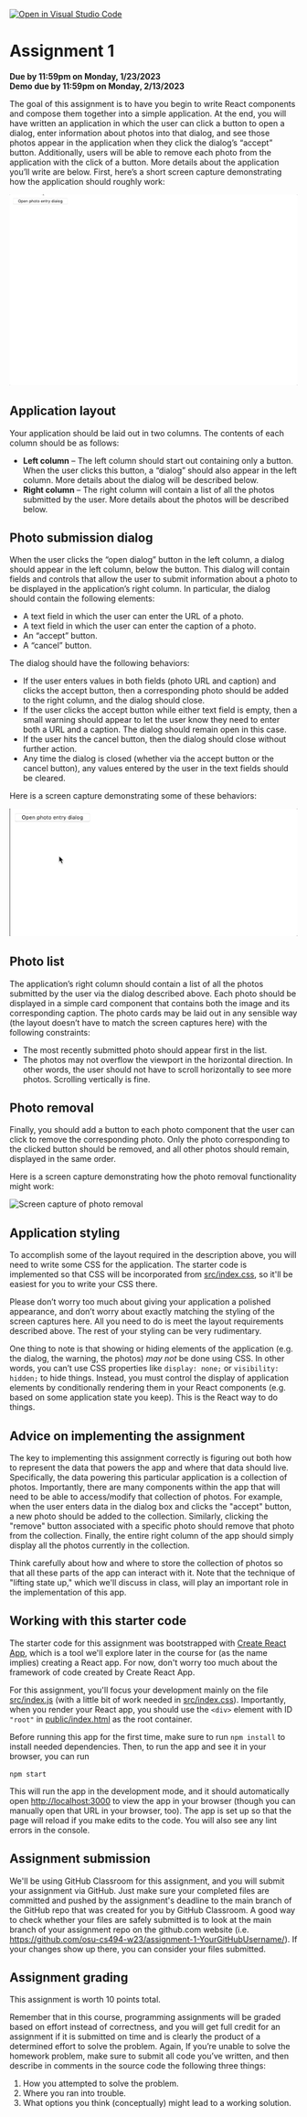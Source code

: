 [![Open in Visual Studio Code](https://classroom.github.com/assets/open-in-vscode-c66648af7eb3fe8bc4f294546bfd86ef473780cde1dea487d3c4ff354943c9ae.svg)](https://classroom.github.com/online_ide?assignment_repo_id=9737498&assignment_repo_type=AssignmentRepo)
# Assignment 1
**Due by 11:59pm on Monday, 1/23/2023**<br/>
**Demo due by 11:59pm on Monday, 2/13/2023**

The goal of this assignment is to have you begin to write React components and compose them together into a simple application.  At the end, you will have written an application in which the user can click a button to open a dialog, enter information about photos into that dialog, and see those photos appear in the application when they click the dialog’s “accept” button.  Additionally, users will be able to remove each photo from the application with the click of a button.  More details about the application you’ll write are below.  First, here’s a short screen capture demonstrating how the application should roughly work:

![Screen capture of full app demo](screencaps/demo-full-app.gif)

## Application layout

Your application should be laid out in two columns.  The contents of each column should be as follows:
  * **Left column** – The left column should start out containing only a button.  When the user clicks this button, a “dialog” should also appear in the left column.  More details about the dialog will be described below.
  * **Right column** – The right column will contain a list of all the photos submitted by the user.  More details about the photos will be described below.

## Photo submission dialog

When the user clicks the “open dialog” button in the left column, a dialog should appear in the left column, below the button.  This dialog will contain fields and controls that allow the user to submit information about a photo to be displayed in the application’s right column.  In particular, the dialog should contain the following elements:
  * A text field in which the user can enter the URL of a photo.
  * A text field in which the user can enter the caption of a photo.
  * An “accept” button.
  * A “cancel” button.

The dialog should have the following behaviors:
  * If the user enters values in both fields (photo URL and caption) and clicks the accept button, then a corresponding photo should be added to the right column, and the dialog should close.
  * If the user clicks the accept button while either text field is empty, then a small warning should appear to let the user know they need to enter both a URL and a caption.  The dialog should remain open in this case.
  * If the user hits the cancel button, then the dialog should close without further action.
  * Any time the dialog is closed (whether via the accept button or the cancel button), any values entered by the user in the text fields should be cleared.

Here is a screen capture demonstrating some of these behaviors:

![Screen capture of photo submission dialog](screencaps/demo-dialog.gif)

## Photo list

The application’s right column should contain a list of all the photos submitted by the user via the dialog described above.  Each photo should be displayed in a simple card component that contains both the image and its corresponding caption.  The photo cards may be laid out in any sensible way (the layout doesn’t have to match the screen captures here) with the following constraints:
  * The most recently submitted photo should appear first in the list.
  * The photos may not overflow the viewport in the horizontal direction.  In other words, the user should not have to scroll horizontally to see more photos.  Scrolling vertically is fine.

## Photo removal

Finally, you should add a button to each photo component that the user can click to remove the corresponding photo.  Only the photo corresponding to the clicked button should be removed, and all other photos should remain, displayed in the same order.

Here is a screen capture demonstrating how the photo removal functionality might work:

![Screen capture of photo removal](screencaps/demo-removal.gif)

## Application styling

To accomplish some of the layout required in the description above, you will need to write some CSS for the application.  The starter code is implemented so that CSS will be incorporated from [src/index.css](src/index.css), so it'll be easiest for you to write your CSS there.

Please don’t worry too much about giving your application a polished appearance, and don’t worry about exactly matching the styling of the screen captures here.  All you need to do is meet the layout requirements described above.  The rest of your styling can be very rudimentary.

One thing to note is that showing or hiding elements of the application (e.g. the dialog, the warning, the photos) *may not* be done using CSS.  In other words, you can’t use CSS properties like  `display: none;` or `visibility: hidden;` to hide things.  Instead, you must control the display of application elements by conditionally rendering them in your React components (e.g. based on some application state you keep).  This is the React way to do things.

## Advice on implementing the assignment

The key to implementing this assignment correctly is figuring out both how to represent the data that powers the app and where that data should live.  Specifically, the data powering this particular application is a collection of photos.  Importantly, there are many components within the app that will need to be able to access/modify that collection of photos.  For example, when the user enters data in the dialog box and clicks the "accept" button, a new photo should be added to the collection.  Similarly, clicking the "remove" button associated with a specific photo should remove that photo from the collection.  Finally, the entire right column of the app should simply display all the photos currently in the collection.

Think carefully about how and where to store the collection of photos so that all these parts of the app can interact with it.  Note that the technique of "lifting state up," which we'll discuss in class, will play an important role in the implementation of this app.

## Working with this starter code

The starter code for this assignment was bootstrapped with [Create React App](https://github.com/facebook/create-react-app), which is a tool we'll explore later in the course for (as the name implies) creating a React app.  For now, don't worry too much about the framework of code created by Create React App.

For this assignment, you'll focus your development mainly on the file [src/index.js](src/index.js) (with a little bit of work needed in [src/index.css](src/index.css)).  Importantly, when you render your React app, you should use the `<div>` element with ID `"root"` in [public/index.html](public/index.html) as the root container.

Before running this app for the first time, make sure to run `npm install` to install needed dependencies.  Then, to run the app and see it in your browser, you can run
```
npm start
```
This will run the app in the development mode, and it should automatically open [http://localhost:3000](http://localhost:3000) to view the app in your browser (though you can manually open that URL in your browser, too).  The app is set up so that the page will reload if you make edits to the code.  You will also see any lint errors in the console.

## Assignment submission

We'll be using GitHub Classroom for this assignment, and you will submit your assignment via GitHub.  Just make sure your completed files are committed and pushed by the assignment's deadline to the main branch of the GitHub repo that was created for you by GitHub Classroom.  A good way to check whether your files are safely submitted is to look at the main branch of your assignment repo on the github.com website (i.e. https://github.com/osu-cs494-w23/assignment-1-YourGitHubUsername/). If your changes show up there, you can consider your files submitted.

## Assignment grading

This assignment is worth 10 points total.

Remember that in this course, programming assignments will be graded based on effort instead of correctness, and you will get full credit for an assignment if it is submitted on time and is clearly the product of a determined effort to solve the problem.  Again, If you’re unable to solve the homework problem, make sure to submit all code you’ve written, and then describe in comments in the source code the following three things:
  1. How you attempted to solve the problem.
  2. Where you ran into trouble.
  3. What options you think (conceptually) might lead to a working solution.
